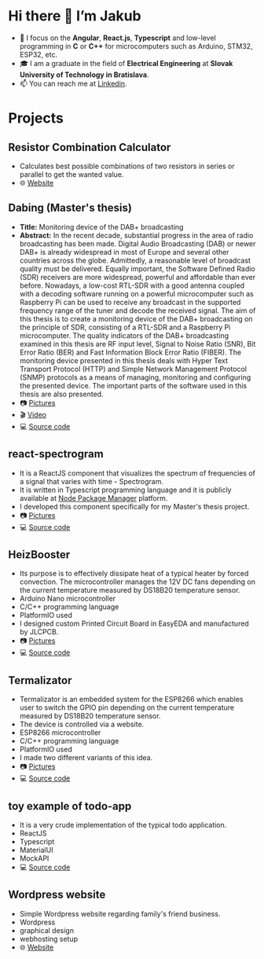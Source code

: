 # Hi there 👋 I’m Jakub

- 💼 I focus on the **Angular**, **React.js**, **Typescript** and low-level programming in **C** or **C++** for microcomputers such as Arduino, STM32, ESP32, etc.
- 🎓 I am a graduate in the field of **Electrical Engineering** at **Slovak University of Technology in Bratislava**.
- 📫 You can reach me at [Linkedin](https://www.linkedin.com/in/svajkaj/).

# Projects
## Resistor Combination Calculator
- Calculates best possible combinations of two resistors in series or parallel to get the wanted value.
- 🌐 [Website](http://svajkaj.com/)

## Dabing (Master's thesis)
- **Title:** Monitoring device of the DAB+ broadcasting
- **Abstract:** In the recent decade, substantial progress in the area of radio broadcasting has been made. Digital Audio Broadcasting (DAB) or newer DAB+ is already widespread in most of Europe and several other countries across the globe. Admittedly, a reasonable level of broadcast quality must be delivered. Equally important, the Software Defined Radio (SDR) receivers are more widespread, powerful and affordable than ever before. Nowadays, a low-cost RTL-SDR with a good antenna coupled with a decoding software running on a powerful microcomputer such as Raspberry Pi can be used to receive any broadcast in the supported frequency range of the tuner and decode the received signal. The aim of this thesis is to create a monitoring device of the DAB+ broadcasting on the principle of SDR, consisting of a RTL-SDR and a Raspberry Pi microcomputer. The quality indicators of the DAB+ broadcasting examined in this thesis are RF input level, Signal to Noise Ratio (SNR), Bit Error Ratio (BER) and Fast Information Block Error Ratio (FIBER). The monitoring device presented in this thesis deals with Hyper Text Transport Protocol (HTTP) and Simple Network Management Protocol (SNMP) protocols as a means of managing, monitoring and configuring the presented device. The important parts of the software used in this thesis are also presented.
- 📷 [Pictures](https://github.com/SvajkaJ/SvajkaJ/blob/main/img/dabing/README.md)
- 🎬 [Video](https://youtu.be/eGxHxvP_J3g)
- 💻 [Source code](https://github.com/SvajkaJ/dabing)

## react-spectrogram
- It is a ReactJS component that visualizes the spectrum of frequencies of a signal that varies with time - Spectrogram.
- It is written in Typescript programming language and it is publicly available at [Node Package Manager](https://www.npmjs.com/package/react-spectrogram) platform.
- I developed this component specifically for my Master's thesis project.
- 📷 [Pictures](https://github.com/SvajkaJ/SvajkaJ/blob/main/img/react-spectrogram/README.md)
- 💻 [Source code](https://github.com/SvajkaJ/react-spectrogram)

## HeizBooster
- Its purpose is to effectively dissipate heat of a typical heater by forced convection. The microcontroller manages the 12V DC fans depending on the current temperature measured by DS18B20 temperature sensor.
- Arduino Nano microcontroller
- C/C++ programming language
- PlatformIO used
- I designed custom Printed Circuit Board in EasyEDA and manufactured by JLCPCB.
- 📷 [Pictures](https://github.com/SvajkaJ/SvajkaJ/blob/main/img/HeizBooster/README.md)
- 💻 [Source code](https://github.com/straker741/HeizBooster)

## Termalizator
- Termalizator is an embedded system for the ESP8266 which enables user to switch the GPIO pin depending on the current temperature measured by DS18B20 temperature sensor.
- The device is controlled via a website.
- ESP8266 microcontroller
- C/C++ programming language
- PlatformIO used
- I made two different variants of this idea.
- 📷 [Pictures](https://github.com/SvajkaJ/SvajkaJ/blob/main/img/Termalizator/README.md)
- 💻 [Source code](https://github.com/straker741/Termalizator)

## toy example of todo-app
- It is a very crude implementation of the typical todo application.
- ReactJS
- Typescript
- MaterialUI
- MockAPI
- 💻 [Source code](https://github.com/SvajkaJ/todo-app)

## Wordpress website
- Simple Wordpress website regarding family's friend business.
- Wordpress
- graphical design
- webhosting setup
- 🌐 [Website](https://opravasnv.sk/)
